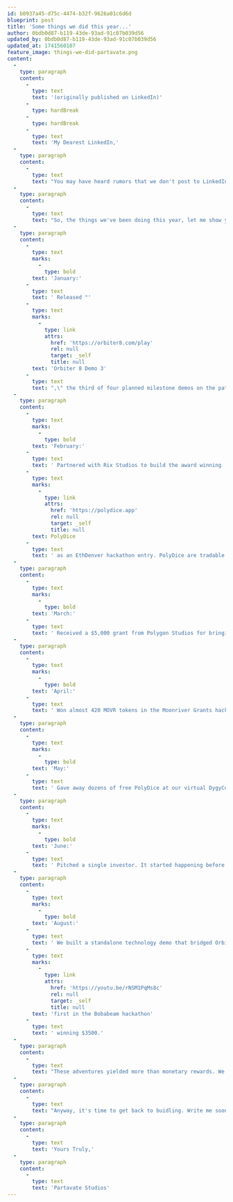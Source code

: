 ```yaml
---
id: b0937a45-d75c-4474-b32f-9626a01c6d6d
blueprint: post
title: 'Some things we did this year...'
author: 0bdb0d87-b119-43de-93ad-91c07b039d56
updated_by: 0bdb0d87-b119-43de-93ad-91c07b039d56
updated_at: 1741560107
feature_image: things-we-did-partavate.png
content:
  -
    type: paragraph
    content:
      -
        type: text
        text: '(originally published on LinkedIn)'
      -
        type: hardBreak
      -
        type: hardBreak
      -
        type: text
        text: 'My Dearest LinkedIn,'
  -
    type: paragraph
    content:
      -
        type: text
        text: "You may have heard rumors that we don't post to LinkedIn. This rumor is, as demonstrated by this post, demonstratively false."
  -
    type: paragraph
    content:
      -
        type: text
        text: "So, the things we've been doing this year, let me show you them:"
  -
    type: paragraph
    content:
      -
        type: text
        marks:
          -
            type: bold
        text: 'January:'
      -
        type: text
        text: ' Released "'
      -
        type: text
        marks:
          -
            type: link
            attrs:
              href: 'https://orbiter8.com/play'
              rel: null
              target: _self
              title: null
        text: 'Orbiter 8 Demo 3'
      -
        type: text
        text: ",\" the third of four planned milestone demos on the path to beta. That's right, there's only one more to go."
  -
    type: paragraph
    content:
      -
        type: text
        marks:
          -
            type: bold
        text: 'February:'
      -
        type: text
        text: ' Partnered with Rix Studios to build the award winning '
      -
        type: text
        marks:
          -
            type: link
            attrs:
              href: 'https://polydice.app'
              rel: null
              target: _self
              title: null
        text: PolyDice
      -
        type: text
        text: ' as an EthDenver hackathon entry. PolyDice are tradable NFT dice you can roll.'
  -
    type: paragraph
    content:
      -
        type: text
        marks:
          -
            type: bold
        text: 'March:'
      -
        type: text
        text: ' Received a $5,000 grant from Polygon Studios for bringing Orbiter 8 to the Polygon network.'
  -
    type: paragraph
    content:
      -
        type: text
        marks:
          -
            type: bold
        text: 'April:'
      -
        type: text
        text: ' Won almost 420 MOVR tokens in the Moonriver Grants hackathon through both community matched funding and by taking first place in gaming. Almost 420. It rounds down to 419. We were so close.'
  -
    type: paragraph
    content:
      -
        type: text
        marks:
          -
            type: bold
        text: 'May:'
      -
        type: text
        text: ' Gave away dozens of free PolyDice at our virtual DygyCon 9 booth. Maybe hundreds. It was a lot. We had to write scripts and stuff.'
  -
    type: paragraph
    content:
      -
        type: text
        marks:
          -
            type: bold
        text: 'June:'
      -
        type: text
        text: ' Pitched a single investor. It started happening before we realized it was happening so we went with it. No contracts, but good contacts.'
  -
    type: paragraph
    content:
      -
        type: text
        marks:
          -
            type: bold
        text: 'August:'
      -
        type: text
        text: ' We built a standalone technology demo that bridged Orbiter 8 ships between networks and placed '
      -
        type: text
        marks:
          -
            type: link
            attrs:
              href: 'https://youtu.be/rNSM1PqMs8c'
              rel: null
              target: _self
              title: null
        text: 'first in the Bobabeam hackathon'
      -
        type: text
        text: ' winning $3500.'
  -
    type: paragraph
    content:
      -
        type: text
        text: "These adventures yielded more than monetary rewards. We've connected with a wide variety of teams and organizations doing interesting work. We've also developed a deeper understanding of the current ecosystem of EVM networks. Best of all, we've evolved Orbiter 8 into a multi-chain universe with cross-chain players. It's the multiverse."
  -
    type: paragraph
    content:
      -
        type: text
        text: "Anyway, it's time to get back to buidling. Write me soon, ok?"
  -
    type: paragraph
    content:
      -
        type: text
        text: 'Yours Truly,'
  -
    type: paragraph
    content:
      -
        type: text
        text: 'Partavate Studios'
---
```

